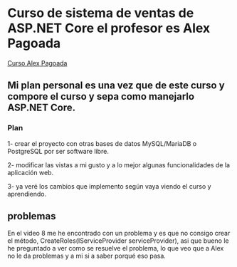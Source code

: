 # Curso de sistema de ventas de ASP.NET Core el profesor es Alex Pagoada

[Curso Alex Pagoada](https://www.youtube.com/watch?v=8Vjd6Ls6qtU&list=PLfkODrpjGnhnIJvlTpqrNwDtxETA1SjFr&index=1)

## Mi plan personal es una vez que de este curso y compore el curso y sepa como manejarlo ASP.NET Core.

### Plan 

1- crear el proyecto con otras bases de datos MySQL/MariaDB o PostgreSQL por ser software libre. 

2- modificar las vistas a mi gusto y a lo mejor algunas funcionalidades de la aplicación web. 

3- ya veré los cambios que implemento según vaya viendo el curso y aprendiendo.

## problemas 

En el video 8 me he encontrado con un problema y es que no consigo crear el método, CreateRoles(IServiceProvider serviceProvider), asi que bueno le he preguntado a ver como se resuelve el problema, lo que veo que a Alex no le da problemas y a mi si a saber porqué eso pasa. 